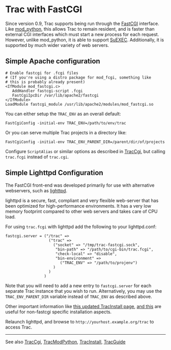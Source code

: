 # Trac with FastCGI



Since version 0.9, Trac supports being run through the [
FastCGI](http://www.fastcgi.com/) interface. Like [mod\_python](trac-mod-python), this allows Trac to remain resident, and is faster than external CGI interfaces which must start a new process for each request. However, unlike mod\_python, it is able to support [
SuEXEC](http://httpd.apache.org/docs/suexec.html). Additionally, it is supported by much wider variety of web servers.


## Simple Apache configuration


```wiki
# Enable fastcgi for .fcgi files
# (If you're using a distro package for mod_fcgi, something like
# this is probably already present)
<IfModule mod_fastcgi.c>
   AddHandler fastcgi-script .fcgi
   FastCgiIpcDir /var/lib/apache2/fastcgi 
</IfModule>
LoadModule fastcgi_module /usr/lib/apache2/modules/mod_fastcgi.so
```


You can either setup the `TRAC_ENV` as an overall default:


```wiki
FastCgiConfig -initial-env TRAC_ENV=/path/to/env/trac
```


Or you can serve multiple Trac projects in a directory like:


```wiki
FastCgiConfig -initial-env TRAC_ENV_PARENT_DIR=/parent/dir/of/projects
```


Configure `ScriptAlias` or similar options as described in [TracCgi](trac-cgi), but calling `trac.fcgi` instead of `trac.cgi`.


## Simple Lighttpd Configuration



The FastCGI front-end was developed primarily for use with alternative webservers, such as [
lighttpd](http://www.lighttpd.net/).



lighttpd is a secure, fast, compliant and very flexible web-server that has been optimized for high-performance
environments.  It has a very low memory footprint compared to other web servers and takes care of CPU load.



For using `trac.fcgi` with lighttpd add the following to your lighttpd.conf:


```wiki
fastcgi.server = ("/trac" =>
                   ("trac" =>
                     ("socket" => "/tmp/trac-fastcgi.sock",
                      "bin-path" => "/path/to/cgi-bin/trac.fcgi",
                      "check-local" => "disable",
                      "bin-environment" =>
                        ("TRAC_ENV" => "/path/to/projenv")
                     )
                   )
                 )
```


Note that you will need to add a new entry to `fastcgi.server` for each separate Trac instance that you wish to run. Alternatively, you may use the `TRAC_ENV_PARENT_DIR` variable instead of `TRAC_ENV` as described  above.



Other important information like [
this updated TracInstall page](http://trac.lighttpd.net/trac/wiki/TracInstall), [and this](trac-cgi#) are useful for non-fastcgi specific installation aspects.



Relaunch lighttpd, and browse to `http://yourhost.example.org/trac` to access Trac.


---



See also [TracCgi](trac-cgi), [TracModPython](trac-mod-python), [TracInstall](trac-install), [TracGuide](trac-guide)


